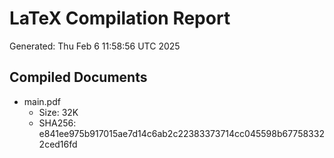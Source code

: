 # LaTeX Compilation Report
Generated: Thu Feb  6 11:58:56 UTC 2025
## Compiled Documents
- main.pdf
  - Size: 32K
  - SHA256: e841ee975b917015ae7d14c6ab2c22383373714cc045598b677583322ced16fd
